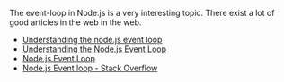 The event-loop in Node.js is a very interesting topic. There exist a lot of good articles in the web in the web.
* [Understanding the node.js event loop](http://blog.mixu.net/2011/02/01/understanding-the-node-js-event-loop/)
* [Understanding the Node.js Event Loop](https://nodesource.com/blog/understanding-the-nodejs-event-loop)
* [Node.js Event Loop](http://www.tutorialspoint.com/nodejs/nodejs_event_loop.htm)
* [Node.js Event loop - Stack Overflow](http://stackoverflow.com/questions/25568613/node-js-event-loop)
